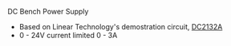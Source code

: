 DC Bench Power Supply
* Based on Linear Technology's demostration circuit, [DC2132A](http://cds.linear.com/docs/en/lt-journal/LTJournal-V24N2-02-df-BenchSupply-Szolusha.pdf)
* 0 - 24V current limited 0 - 3A 
